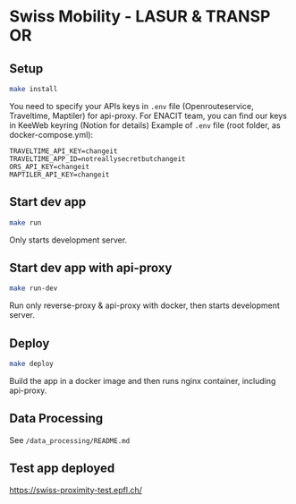# Swiss Mobility - LASUR & TRANSP OR

## Setup

```bash
make install
```

You need to specify your APIs keys in `.env` file (Openrouteservice, Traveltime, Maptiler) for api-proxy.
For ENACIT team, you can find our keys in KeeWeb keyring (Notion for details)
Example of `.env` file (root folder, as docker-compose.yml):

```
TRAVELTIME_API_KEY=changeit
TRAVELTIME_APP_ID=notreallysecretbutchangeit
ORS_API_KEY=changeit
MAPTILER_API_KEY=changeit
```

## Start dev app

```bash
make run
```

Only starts development server.

## Start dev app with api-proxy

```bash
make run-dev
```

Run only reverse-proxy & api-proxy with docker, then starts development server.

## Deploy

```bash
make deploy
```

Build the app in a docker image and then runs nginx container, including api-proxy.

## Data Processing

See `/data_processing/README.md`

## Test app deployed

https://swiss-proximity-test.epfl.ch/
